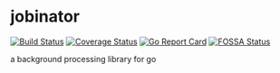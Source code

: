 # jobinator
[![Build Status](https://travis-ci.org/blasphemy/jobinator.svg?branch=master)](https://travis-ci.org/blasphemy/jobinator)
[![Coverage Status](https://coveralls.io/repos/github/blasphemy/jobinator/badge.svg?branch=master)](https://coveralls.io/github/blasphemy/jobinator?branch=master)
[![Go Report Card](https://goreportcard.com/badge/github.com/blasphemy/jobinator)](https://goreportcard.com/report/github.com/blasphemy/jobinator)
[![FOSSA Status](https://app.fossa.io/api/projects/git%2Bgithub.com%2Fblasphemy%2Fjobinator.svg?type=shield)](https://app.fossa.io/projects/git%2Bgithub.com%2Fblasphemy%2Fjobinator?ref=badge_shield)

a background processing library for go
